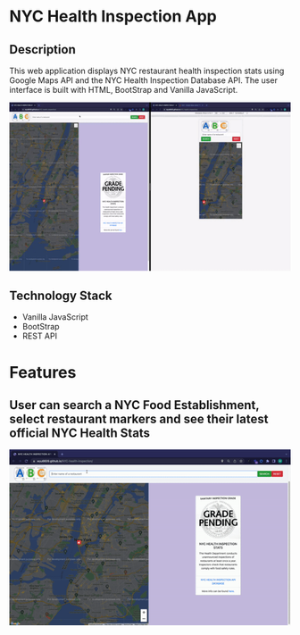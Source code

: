 # NYC Health Inspection App

## Description

This web application displays NYC restaurant health inspection stats using Google Maps API and the NYC Health Inspection Database API. The user interface is built with HTML, BootStrap and Vanilla JavaScript.

<p align="center"><img src = "/gitgifs/demo.gif"/></p>

## Technology Stack

- Vanilla JavaScript
- BootStrap
- REST API

# Features

## User can search a NYC Food Establishment, select restaurant markers and see their latest official NYC Health Stats

<p align="center"><img src = "/gitgifs/search.gif"/></p>
